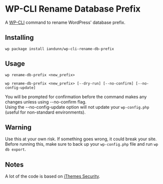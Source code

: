 WP-CLI Rename Database Prefix
===============================

A [WP-CLI](http://wp-cli.org/) command to rename WordPress' database prefix.

## Installing

`wp package install iandunn/wp-cli-rename-db-prefix`

## Usage

`wp rename-db-prefix <new_prefix>`

`wp rename-db-prefix <new_prefix> [--dry-run] [--no-confirm] [--no-config-update]`

You will be prompted for confirmation before the command makes any changes unless using --no-confirm flag.  
Using the --no-config-update option will not update your `wp-config.php` (useful for non-standard environments).

## Warning

Use this at your own risk. If something goes wrong, it could break your site. Before running this, make sure to back up your `wp-config.php` file and run `wp db export`.

## Notes

A lot of the code is based on [iThemes Security](https://wordpress.org/plugins/better-wp-security/).
